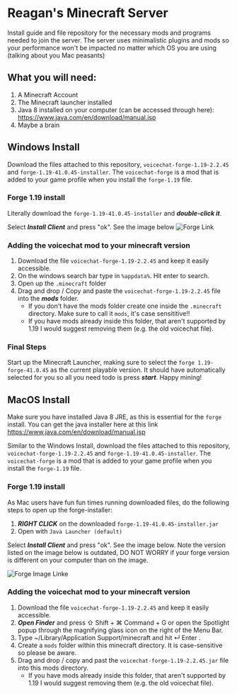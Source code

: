 # Reagan's Minecraft Server
Install guide and file repository for the necessary mods and programs needed to join the server. The server uses minimalistic plugins and mods so your performance won't be impacted no matter which OS you are using (talking about you Mac peasants)

## What you will need:
1. A Minecraft Account
2. The Minecraft launcher installed
3. Java 8 installed on your computer (can be accessed through here): https://www.java.com/en/download/manual.jsp
5. Maybe a brain

## Windows Install
Download the files attached to this repository, ```voicechat-forge-1.19-2.2.45``` and ```forge-1.19-41.0.45-installer```. The ```voicechat-forge``` is a mod that is added to your game profile when you install the ```forge-1.19``` file.

### Forge 1.19 install
Literally download the ```forge-1.19-41.0.45-installer``` and **_double-click it_**. 

Select **_Install Client_** and press "ok". See the image below
![Forge Link](https://i0.wp.com/www.alphr.com/wp-content/uploads/2021/03/1-32.png?resize=309%2C293&ssl=1)


### Adding the voicechat mod to your minecraft version
1. Download the file ```voicechat-forge-1.19-2.2.45``` and keep it easily accessible.
2. On the windows search bar type in ```%appdata%```. Hit enter to search.
3. Open up the ```.minecraft``` folder
4. Drag and drop / Copy and paste the ```voicechat-forge-1.19-2.2.45``` file into the **_mods_** folder.
   - If you don't have the mods folder create one inside the ```.minecraft``` directory. Make sure to call it ```mods```, it's case sensititive!!
   - If you have mods already inside this folder,  that aren't supported by 1.19 I would suggest removing them (e.g. the old voicechat file). 

### Final Steps
Start up the Minecraft Launcher, making sure to select the ```forge 1.19-forge-41.0.45``` as the current playable version. It should have automatically selected for you so all you need todo is press **_start_**. Happy mining!


## MacOS Install
Make sure you have installed Java 8 JRE, as this is essential for the ```forge``` install. You can get the java installer here at this link https://www.java.com/en/download/manual.jsp

Similar to the Windows Install, download the files attached to this repository, ```voicechat-forge-1.19-2.2.45``` and ```forge-1.19-41.0.45-installer```. The ```voicechat-forge``` is a mod that is added to your game profile when you install the ```forge-1.19``` file.

### Forge 1.19 install
As Mac users have fun fun times running downloaded files, do the following steps to open up the forge-installer:
1. **_RIGHT CLICK_** on the downloaded ```forge-1.19-41.0.45-installer.jar```
2. Open with ```Java Launcher (default)```

Select **_Install Client_** and press "ok". See the image below. Note the version listed on the image below is outdated, DO NOT WORRY if your forge version is different on your computer than on the image.

![Forge Image Linke](https://i0.wp.com/www.alphr.com/wp-content/uploads/2021/03/1-32.png?resize=309%2C293&ssl=1)

### Adding the voicechat mod to your minecraft version
1. Download the file ```voicechat-forge-1.19-2.2.45``` and keep it easily accessible.
2. **_Open Finder_** and press ⇧ Shift + ⌘ Command + G or open the Spotlight popup through the magnifying glass icon on the right of the Menu Bar.
3. Type ~/Library/Application Support/minecraft and hit ↵ Enter .
4. Create a ```mods``` folder within this minecraft directory. It is case-sensitive so please be aware.
5. Drag and drop / copy and past the ```voicechat-forge-1.19-2.2.45.jar``` file into this mods directory.
   - If you have mods already inside this folder,  that aren't supported by 1.19 I would suggest removing them (e.g. the old voicechat file). 

